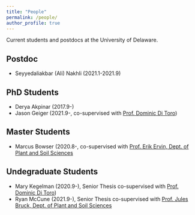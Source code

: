 ```yaml
---
title: "People"
permalink: /people/
author_profile: true
---
```



Current students and postdocs at the University of Delaware.

## Postdoc
* Seyyedaliakbar (Ali) Nakhli (2021.1-2021.9) 

## PhD Students
* Derya Akpinar (2017.9-)  
* Jason Geiger (2021.9-, co-supervised with [Prof. Dominic Di Toro](https://ce.udel.edu/people/faculty-profile/?id=12))

## Master Students
* Marcus Bowser (2020.8-, co-supervised with [Prof. Erik Ervin, Dept. of Plant and Soil Sciences](https://www.udel.edu/academics/colleges/canr/departments/plant-and-soil-sciences/faculty-staff/erik-ervin/)

## Undegraduate Students
* Mary Kegelman (2020.9-), Senior Thesis co-supervised with [Prof. Dominic Di Toro](https://ce.udel.edu/people/faculty-profile/?id=12))
* Ryan McCune (2021.9-), Senior Thesis co-supervised with [Prof. Jules Bruck, Dept. of Plant and Soil Sciences](https://www.udel.edu/academics/colleges/canr/departments/plant-and-soil-sciences/faculty-staff/jules-bruck/)
